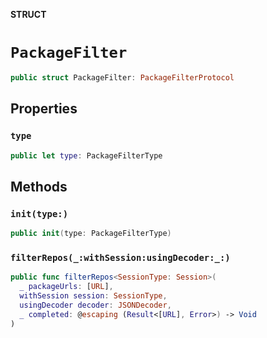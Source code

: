 **STRUCT**

# `PackageFilter`

```swift
public struct PackageFilter: PackageFilterProtocol
```

## Properties
### `type`

```swift
public let type: PackageFilterType
```

## Methods
### `init(type:)`

```swift
public init(type: PackageFilterType)
```

### `filterRepos(_:withSession:usingDecoder:_:)`

```swift
public func filterRepos<SessionType: Session>(
  _ packageUrls: [URL],
  withSession session: SessionType,
  usingDecoder decoder: JSONDecoder,
  _ completed: @escaping (Result<[URL], Error>) -> Void
)
```
